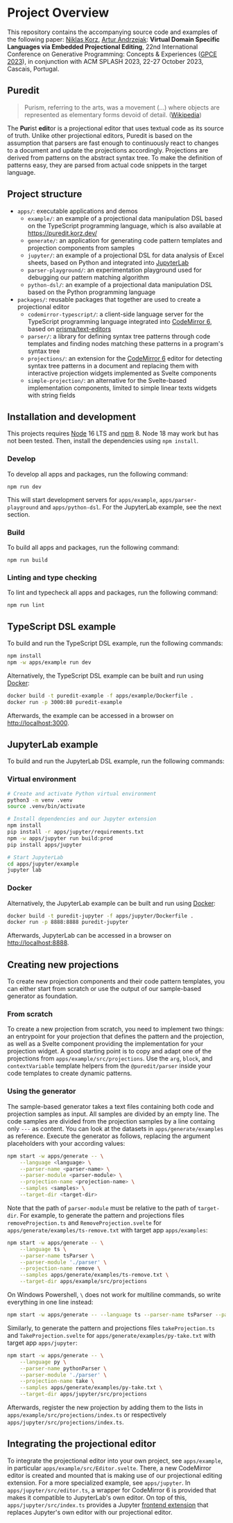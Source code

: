 # Project Overview
This repository contains the accompanying source code and examples of the following paper:
[Niklas Korz](https://niklaskorz.de/), [Artur Andrzejak](https://aip.ifi.uni-heidelberg.de/team/aa): **Virtual Domain Specific Languages via Embedded Projectional Editing**, 22nd International Conference on Generative Programming: Concepts & Experiences ([GPCE 2023](https://2023.splashcon.org/program/program-splash-2023/)), in conjunction with ACM SPLASH 2023, 22-27 October 2023, Cascais, Portugal.

## Puredit

> Purism, referring to the arts, was a movement (...) where objects are represented as elementary forms devoid of detail. ([Wikipedia](https://en.wikipedia.org/wiki/Purism))

The **Pur**ist **edit**or is a projectional editor that uses textual code as its source of truth. Unlike other projectional editors, Puredit is based on the assumption that parsers are fast enough to continuously react to changes to a document and update the projections accordingly. Projections are derived from patterns on the abstract syntax tree. To make the definition of patterns easy, they are parsed from actual code snippets in the target language.

## Project structure

- `apps/`: executable applications and demos
  - `example/`: an example of a projectional data manipulation DSL based on the TypeScript programming language, which is also available at <https://puredit.korz.dev/>
  - `generate/`: an application for generating code pattern templates and projection components from samples
  - `jupyter/`: an example of a projectional DSL for data analysis of Excel sheets, based on Python and integrated into [JupyterLab](https://jupyter.org/)
  - `parser-playground/`: an experimentation playground used for debugging our pattern matching algorithm
  - `python-dsl/`: an example of a projectional data manipulation DSL based on the Python programming language
- `packages/`: reusable packages that together are used to create a projectional editor
  - `codemirror-typescript/`: a client-side language server for the TypeScript programming language integrated into [CodeMirror 6](https://codemirror.net/), based on [prisma/text-editors](https://github.com/prisma/text-editors)
  - `parser/`: a library for defining syntax tree patterns through code templates and finding nodes matching these patterns in a program's syntax tree
  - `projections/`: an extension for the [CodeMirror 6](https://codemirror.net/) editor for detecting syntax tree patterns in a document and replacing them with interactive projection widgets implemented as Svelte components
  - `simple-projection/`: an alternative for the Svelte-based implementation components, limited to simple linear texts widgets with string fields

## Installation and development

This projects requires [Node](https://nodejs.org/en/) 16 LTS and [npm](https://www.npmjs.com/) 8.
Node 18 may work but has not been tested.
Then, install the dependencies using `npm install`.

### Develop

To develop all apps and packages, run the following command:

```
npm run dev
```

This will start development servers for `apps/example`, `apps/parser-playground` and `apps/python-dsl`.
For the JupyterLab example, see the next section.

### Build

To build all apps and packages, run the following command:

```
npm run build
```

### Linting and type checking

To lint and typecheck all apps and packages, run the following command:

```
npm run lint
```

## TypeScript DSL example

To build and run the TypeScript DSL example, run the following commands:

```sh
npm install
npm -w apps/example run dev
```

Alternatively, the TypeScript DSL example can be built and run using [Docker](https://docs.docker.com/):

```sh
docker build -t puredit-example -f apps/example/Dockerfile .
docker run -p 3000:80 puredit-example
```

Afterwards, the example can be accessed in a browser on <http://localhost:3000>.

## JupyterLab example

To build and run the JupyterLab DSL example, run the following commands:

### Virtual environment

```sh
# Create and activate Python virtual environment
python3 -m venv .venv
source .venv/bin/activate

# Install dependencies and our Jupyter extension
npm install
pip install -r apps/jupyter/requirements.txt
npm -w apps/jupyter run build:prod
pip install apps/jupyter

# Start JupyterLab
cd apps/jupyter/example
jupyter lab
```

### Docker

Alternatively, the JupyterLab example can be built and run using [Docker](https://docs.docker.com/):

```sh
docker build -t puredit-jupyter -f apps/jupyter/Dockerfile .
docker run -p 8888:8888 puredit-jupyter
```

Afterwards, JupyterLab can be accessed in a browser on <http://localhost:8888>.

## Creating new projections

To create new projection components and their code pattern templates, you can either start from scratch or use the output of our sample-based generator as foundation.

### From scratch

To create a new projection from scratch, you need to implement two things: an entrypoint for your projection that defines the pattern and the projection, as well as a Svelte component providing the implementation for your projection widget.
A good starting point is to copy and adapt one of the projections from `apps/example/src/projections`.
Use the `arg`, `block`, and `contextVariable` template helpers from the `@puredit/parser` inside your code templates to create dynamic patterns.

### Using the generator

The sample-based generator takes a text files containing both code and projection samples as input.
All samples are divided by an empty line.
The code samples are divided from the projection samples by a line containg only `---` as content.
You can look at the datasets in `apps/generate/examples` as reference.
Execute the generator as follows, replacing the argument placeholders with your according values:

```sh
npm start -w apps/generate -- \
    --language <language> \
    --parser-name <parser-name> \
    --parser-module <parser-module> \
    --projection-name <projection-name> \
    --samples <samples> \
    --target-dir <target-dir>
```

Note that the path of `parser-module` must be relative to the path of `target-dir`.
For example, to generate the pattern and projections files `removeProjection.ts` and `RemoveProjection.svelte` for `apps/generate/examples/ts-remove.txt` with target app `apps/examples`:

```sh
npm start -w apps/generate -- \
    --language ts \
    --parser-name tsParser \
    --parser-module './parser' \
    --projection-name remove \
    --samples apps/generate/examples/ts-remove.txt \
    --target-dir apps/example/src/projections
```

On Windows Powershell, `\` does not work for multiline commands, so write everything in one line instead:

```sh
npm start -w apps/generate -- --language ts --parser-name tsParser --parser-module "./parser" --projection-name remove --samples apps/generate/examples/ts-remove.txt --target-dir apps/example/src/projections
```

Similarly, to generate the pattern and projections files `takeProjection.ts` and `TakeProjection.svelte` for `apps/generate/examples/py-take.txt` with target app `apps/jupyter`:

```sh
npm start -w apps/generate -- \
    --language py \
    --parser-name pythonParser \
    --parser-module './parser' \
    --projection-name take \
    --samples apps/generate/examples/py-take.txt \
    --target-dir apps/jupyter/src/projections
```

Afterwards, register the new projection by adding them to the lists in `apps/example/src/projections/index.ts` or respectively `apps/jupyter/src/projections/index.ts`.

## Integrating the projectional editor

To integrate the projectional editor into your own project, see `apps/example`, in particular `apps/example/src/Editor.svelte`.
There, a new CodeMirror editor is created and mounted that is making use of our projectional editing extension.
For a more specialized example, see `apps/jupyter`.
In `apps/jupyter/src/editor.ts`, a wrapper for CodeMirror 6 is provided that makes it compatible to JupyterLab's own editor.
On top of this, `apps/jupyter/src/index.ts` provides a Jupyter [frontend extension](https://jupyter-notebook.readthedocs.io/en/stable/extending/frontend_extensions.html) that replaces Jupyter's own editor with our projectional editor.
